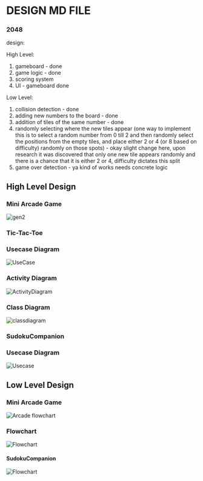 # DESIGN MD FILE

### 2048
design:

High Level:
1) gameboard - done
2) game logic - done
3) scoring system
4) UI - gameboard done

Low Level:
1) collision detection - done
2) adding new numbers to the board - done
3) addition of tiles of the same number - done
4) randomly selecting where the new tiles appear (one way to implement this is to select a random number from 0 till 2 and then randomly select the positions from the empty tiles, and place either 2 or 4 (or 8 based on difficulty)  randomly on those spots) - okay slight change here, upon research it was discovered that only one new tile appears randomly and there is a chance that it is either 2 or 4, difficulty dictates this split
5) game over detection - ya kind of works needs concrete logic

## High Level Design

### Mini Arcade Game
![gen2](https://user-images.githubusercontent.com/80380749/130321212-4e6acd37-cab3-46dd-9f7a-2bb48f645955.jpg)


### Tic-Tac-Toe
### Usecase Diagram
![UseCase](https://user-images.githubusercontent.com/66193894/130224628-59df5222-5c62-4bf4-9e64-b2c190b3cb96.png)

### Activity Diagram
![ActivityDiagram](https://user-images.githubusercontent.com/66193894/130256678-15037fb4-0fbd-49c7-ab79-75bc213cf870.png)

### Class Diagram
![classdiagram](https://user-images.githubusercontent.com/80813102/130295145-c7d964d0-6ede-4646-bc94-ac79d09e312c.png)

### SudokuCompanion
### Usecase Diagram
![Usecase](https://user-images.githubusercontent.com/81627731/130348770-1c30567b-04fc-4bd0-8e32-01d09f08f171.png)




## Low Level Design
### Mini Arcade Game
![Arcade flowchart](https://user-images.githubusercontent.com/80352730/130350774-0b02545f-4cdf-4e59-b11c-72f12a077c10.png)

### Flowchart
![Flowchart](https://user-images.githubusercontent.com/80392588/130255510-3240d7fc-7770-42f2-8274-bdd6b534d432.png)

#### SudokuCompanion
![Flowchart](https://user-images.githubusercontent.com/81627731/130350626-f5a35118-b339-4035-9e83-42542d650b59.png)

